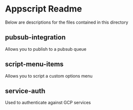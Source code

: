 # Appscript Readme

Below are descriptions for the files contained in this directory

## pubsub-integration

Allows you to publish to a pubsub queue

## script-menu-items

Allows you to script a custom options menu

## service-auth

Used to authenticate against GCP services